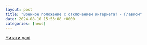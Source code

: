 ```yaml
---
layout: post
title: "Военное положение с отключением интернета? - Главком"
date: 2024-08-10 15:53:08 +0000
categories: [news]
---
```


[Читати далі](https://glavcom.ua/ru/think/voennoe-polozhenie-s-otkljucheniem-interneta-1014508.html)
